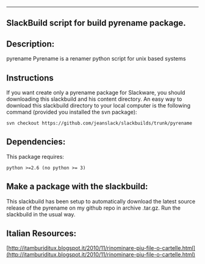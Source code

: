 ---------------------------------------------------------
SlackBuild script for build pyrename package.
---------------------------------------------------------

Description:
----
pyrename Pyrename is a renamer python script for unix based systems

Instructions
---- 
If you want create only a pyrename package for Slackware, you should 
downloading this slackbuild and his content directory. An easy way to download 
this slackbuild directory to your local computer is the following command 
(provided you installed the svn package):

    svn checkout https://github.com/jeanslack/slackbuilds/trunk/pyrename

Dependencies:
----
This package requires:
 
    python >=2.6 (no python >= 3)

Make a package with the slackbuild:
----
This slackbuild has been setup to automatically download the latest source 
release of the pyrename on my github repo in archive .tar.gz.
Run the slackbuild in the usual way.

Italian Resources:
----
[http://itamburiditux.blogspot.it/2010/11/rinominare-piu-file-o-cartelle.html](http://itamburiditux.blogspot.it/2010/11/rinominare-piu-file-o-cartelle.html)

